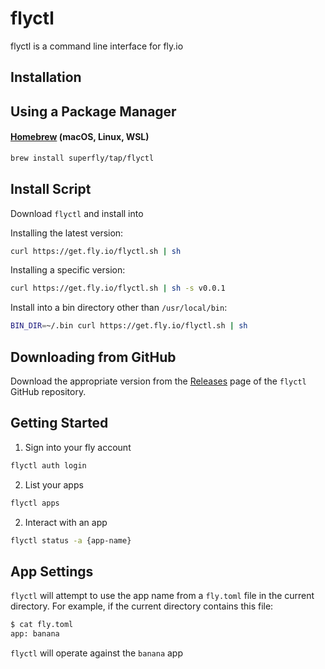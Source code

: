 # flyctl

flyctl is a command line interface for fly.io

## Installation

## Using a Package Manager

#### [Homebrew](https://brew.sh) (macOS, Linux, WSL)

```bash
brew install superfly/tap/flyctl
```

## Install Script

Download `flyctl` and install into 

Installing the latest version:

```bash
curl https://get.fly.io/flyctl.sh | sh
```

Installing a specific version:

```bash
curl https://get.fly.io/flyctl.sh | sh -s v0.0.1
```

Install into a bin directory other than `/usr/local/bin`:
```bash
BIN_DIR=~/.bin curl https://get.fly.io/flyctl.sh | sh
```
## Downloading from GitHub

Download the appropriate version from the [Releases](https://github.com/superfly/flyctl/releases) page of the `flyctl` GitHub repository.

## Getting Started

1. Sign into your fly account

```bash
flyctl auth login
```

2. List your apps

```bash
flyctl apps
```

2. Interact with an app

```bash
flyctl status -a {app-name}
```

## App Settings

`flyctl` will attempt to use the app name from a `fly.toml` file in the current directory. For example, if the current directory contains this file:


```bash
$ cat fly.toml
app: banana
```

`flyctl` will operate against the `banana` app
